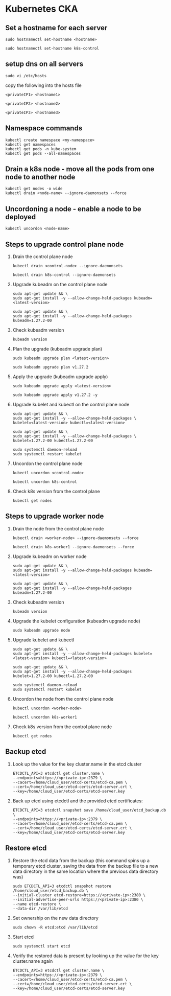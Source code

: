 # Kubernetes CKA

## Set a hostname for each server

```
sudo hostnamectl set-hostname <hostname>
```

```
sudo hostnamectl set-hostname k8s-control
```

## setup dns on all servers

```
sudo vi /etc/hosts
```

copy the following into the hosts file

```
<privateIP1> <hostname1>

<privateIP2> <hostname2>

<privateIP3> <hostname3>
```

## Namespace commands

```
kubectl create namespace <my-namespace>
kubectl get namespaces
kubectl get pods -n kube-system
kubectl get pods --all-namespaces
```

## Drain a k8s node - move all the pods from one node to another node

```
kubectl get nodes -o wide
kubectl drain <node-name> --ignore-daemonsets --force
```

## Uncordoning a node - enable a node to be deployed

```
kubectl uncordon <node-name>
```

## Steps to upgrade control plane node

1.  Drain the control plane node

    ```
    kubectl drain <control-node> --ignore-daemonsets
    ```

    ```
    kubectl drain k8s-control --ignore-daemonsets
    ```

1.  Upgrade kubeadm on the control plane node

    ```
    sudo apt-get update && \
    sudo apt-get install -y --allow-change-held-packages kubeadm=<latest-version>
    ```

    ```
    sudo apt-get update && \
    sudo apt-get install -y --allow-change-held-packages kubeadm=1.27.2-00
    ```

1.  Check kubeadm version

    ```
    kubeadm version
    ```

1.  Plan the upgrade (kubeadm upgrade plan)

    ```
    sudo kubeadm upgrade plan <latest-version>
    ```

    ```
    sudo kubeadm upgrade plan v1.27.2
    ```

1.  Apply the upgrade (kubeadm upgrade apply)

    ```
    sudo kubeadm upgrade apply <latest-version>
    ```

    ```
    sudo kubeadm upgrade apply v1.27.2 -y
    ```

1.  Upgrade kubelet and kubectl on the control plane node

    ```
    sudo apt-get update && \
    sudo apt-get install -y --allow-change-held-packages \
    kubelet=<latest-version> kubectl=<latest-version>
    ```

    ```
    sudo apt-get update && \
    sudo apt-get install -y --allow-change-held-packages \
    kubelet=1.27.2-00 kubectl=1.27.2-00
    ```

    ```
    sudo systemctl daemon-reload
    sudo systemctl restart kubelet
    ```

1.  Uncordon the control plane node

    ```
    kubectl uncordon <control-node>
    ```

    ```
    kubectl uncordon k8s-control
    ```

1.  Check k8s version from the control plane

    ```
    kubectl get nodes
    ```

## Steps to upgrade worker node

1. Drain the node from the control plane node

   ```
   kubectl drain <worker-node> --ignore-daemonsets --force
   ```

   ```
   kubectl drain k8s-worker1 --ignore-daemonsets --force
   ```

1. Upgrade kubeadm on worker node

   ```
   sudo apt-get update && \
   sudo apt-get install -y --allow-change-held-packages kubeadm=<latest-version>
   ```

   ```
   sudo apt-get update && \
   sudo apt-get install -y --allow-change-held-packages kubeadm=1.27.2-00
   ```

1. Check kubeadm version

   ```
   kubeadm version
   ```

1. Upgrade the kubelet configuration (kubeadm upgrade node)

   ```
   sudo kubeadm upgrade node
   ```

1. Upgrade kubelet and kubectl

   ```
   sudo apt-get update && \
   sudo apt-get install -y --allow-change-held-packages kubelet=<latest-version> kubectl=<latest-version>
   ```

   ```
   sudo apt-get update && \
   sudo apt-get install -y --allow-change-held-packages kubelet=1.27.2-00 kubectl=1.27.2-00
   ```

   ```
   sudo systemctl daemon-reload
   sudo systemctl restart kubelet
   ```

1. Uncordon the node from the control plane node

   ```
   kubectl uncordon <worker-node>
   ```

   ```
   kubectl uncordon k8s-worker1
   ```

1. Check k8s version from the control plane node

   ```
   kubectl get nodes
   ```

## Backup etcd

1. Look up the value for the key cluster.name in the etcd cluster

   ```
   ETCDCTL_API=3 etcdctl get cluster.name \
   --endpoints=https://<private-ip>:2379 \
   --cacert=/home/cloud_user/etcd-certs/etcd-ca.pem \
   --cert=/home/cloud_user/etcd-certs/etcd-server.crt \
   --key=/home/cloud_user/etcd-certs/etcd-server.key
   ```

1. Back up etcd using etcdctl and the provided etcd certificates:

   ```
   ETCDCTL_API=3 etcdctl snapshot save /home/cloud_user/etcd_backup.db \
   --endpoints=https://<private-ip>:2379 \
   --cacert=/home/cloud_user/etcd-certs/etcd-ca.pem \
   --cert=/home/cloud_user/etcd-certs/etcd-server.crt \
   --key=/home/cloud_user/etcd-certs/etcd-server.key
   ```

## Restore etcd

1. Restore the etcd data from the backup (this command spins up a temporary etcd cluster, saving the data from the backup file to a new data directory in the same location where the previous data directory was)

   ```
   sudo ETCDCTL_API=3 etcdctl snapshot restore /home/cloud_user/etcd_backup.db \
   --initial-cluster etcd-restore=https://<private-ip>:2380 \
   --initial-advertise-peer-urls https://<private-ip>:2380 \
   --name etcd-restore \
   --data-dir /var/lib/etcd
   ```

1. Set ownership on the new data directory

   ```
   sudo chown -R etcd:etcd /var/lib/etcd
   ```

1. Start etcd

   ```
   sudo systemctl start etcd
   ```

1. Verify the restored data is present by looking up the value for the key cluster.name again

   ```
   ETCDCTL_API=3 etcdctl get cluster.name \
   --endpoints=https://<private-ip>:2379 \
   --cacert=/home/cloud_user/etcd-certs/etcd-ca.pem \
   --cert=/home/cloud_user/etcd-certs/etcd-server.crt \
   --key=/home/cloud_user/etcd-certs/etcd-server.key
   ```
